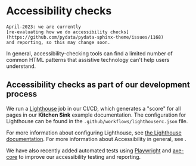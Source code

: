 # Accessibility checks

```{note}
April-2023: we are currently
[re-evaluating how we do accessibility checks](https://github.com/pydata/pydata-sphinx-theme/issues/1168)
and reporting, so this may change soon.
```

In general, accessibility-checking tools can find a limited number of common HTML patterns that assistive technology
can't help users understand.

## Accessibility checks as part of our development process

We run a [Lighthouse](https://developers.google.com/web/tools/lighthouse) job in our CI/CD, which generates a "score" for all pages in our **Kitchen Sink** example documentation.
The configuration for Lighthouse can be found in the `.github/workflows/lighthouserc.json` file.

For more information about configuring Lighthouse, see [the Lighthouse documentation](https://github.com/GoogleChrome/lighthouse-ci/blob/main/docs/configuration.md).
For more information about Accessibility in general, see [](../../visitor/accessibility.md).

We have also recently added automated tests using [Playwright](https://playwright.dev/python/) and [axe-core](https://github.com/dequelabs/axe-core) to improve our accessibility testing and reporting.
